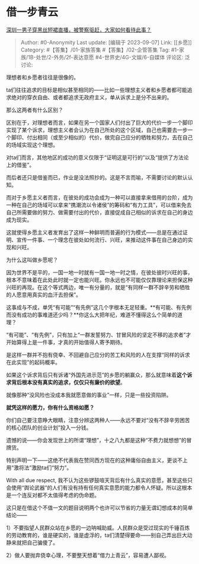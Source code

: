 # 借一步青云
[深圳一男子穿黑丝短裙直播，被警察驱赶，大家如何看待此事？](https://www.zhihu.com/question/620626810/answer/3200263047)

> Author: #0-Anonymity
> Last update: [编辑于 2023-09-07]
> Link: [[乡愿]]
> Category:  #【答集】/01-家族答集 #【答集】/02-企管答集 
> Tag: #1-家族/1B-处世/2-外务/2f-表达意愿 #4-世界史/4G-文娱/6-自媒体
> 评论区:
> 泛讨论:

理想者和乡愿者往往是很像的。

ta们往往追求的目标是相似甚至相同的——比如一些理想主义者和乡愿者都可能追求绝对的穿衣自由、或者都追求无政府主义，单从诉求上是分不出来的。

那么这两者有什么区别？

区别在于，对理想者而言，如果在另一个国家人们付出了巨大的代价一步一个脚印实现了某个诉求，理想主义者会认为在自己所处的这个区域，自己也需要去一步一个脚印、付出相同（或至少相似的）代价，做完自己应分的牺牲和努力，去在自己的场域实现这个理想。

对ta们而言，其他地区的成功的意义仅限于“证明这是可行的”以及“提供了方法论上的借鉴”。

而后者还只是借鉴而已，作业是没法照抄的。这是不言而喻，不需要讨论的默认认知。

而对于乡愿主义者而言，在彼处的成功会成为一种可以直接拿来借用的台阶，成为一种在自己的场域可以拿来“携潮流以令诸侯”的筹码和“有力工具”，可以借来免去自己所需要做的努力、做需要付出的代价，直接促成自己相似的诉求在自己的身边成为现实。

这就使得乡愿主义者发育出了这样一种鲜明而普遍的行为模式——总是在通过证明、宣传一件事、一个理念在彼处如何流行、兴旺，来推动这件事在自己身边的实现和兴旺。

为什么这叫做乡愿呢？

因为世界不是平的，一国一地一时就有一国一地一时之情，在彼处彼时兴旺的事，根本不意味着在此处此时就一定也能兴旺。你永远也不可能仅仅靠理论来担保这种兴旺的再现。在这个等式两边，唯一有分量的，就是“有同样一群不辞辛劳和牺牲的人愿意用真实的血汗去担保”。

这事成与不成，单凭“有可能”“有先例”这几个字根本无足轻重。**有可能、有先例而没有成功的事难道还少吗？**你这么大把年纪，难道不懂得这么个简单的道理？

“有可能”、“有先例”，只有加上“一群发誓努力、甘冒风险的坚定不移的追求者”才开始算得上是一件事，才真的开始值得人寄予期待。

是这样一群并不抱有侥幸、不回避自己应分的苦工和风险的人在支撑“同样的诉求在此实现”的起码概率。

如果这个诉求背后只有诉诸“外国先进示范”的乡愿的躺赢众，那么就意味着**这个诉求背后根本没有真实的追求，仅仅只有廉价的欲望**。

就像那种“没风险也没成本我就愿意做的事业”一样，只是一些投资陷阱。

**就凭这样的愿力，你有什么资格如愿？**

你们自己要注意睁大眼睛，注意分辨这两种人——永远不要对“没有不辞辛劳困苦的核心团队的创业计划”投入一分钱。

遗憾的说——你会发现世上的所谓“理想”，十之八九都是这种“不费力就想想”的冒牌货。

特别声明一下——这绝不代表我在赞同西方现在的这种庸俗自由主义，更谈不上用“激将法”激励ta们“努力”。

With all due respect, 我不认为这些锣鼓喧天背后有什么真实的意愿，甚至这些只会使用“舆论武器”的人们有没有持有任何真实意愿的能力都令人怀疑。所以这根本是一个连反对都不太值得考虑的伪命题。

这只是在借这个不值一文的题目说明两个也许可以节省的力量无谓幻想成本的简单结论——

1）不要指望人民群众站在乡愿的一边呐喊助威。人民群众是受过现实的千锤百炼的劳动教育的，谁是硬实的，谁是虚浮的，ta们清楚得要命——别自己弄出巨大动静来就把自己骗傻了。

2）做人要抛弃侥幸心理，不要整天想着“借力上青云”，容易遭人鄙视。
